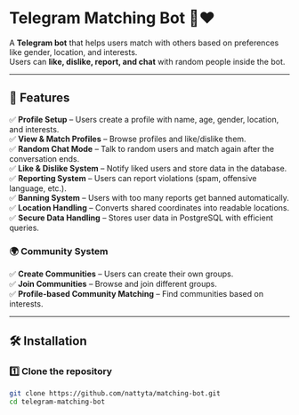 # Telegram Matching Bot 🤖❤️  

A **Telegram bot** that helps users match with others based on preferences like gender, location, and interests.  
Users can **like, dislike, report, and chat** with random people inside the bot.

---

## 🚀 Features  

✅ **Profile Setup** – Users create a profile with name, age, gender, location, and interests.  
✅ **View & Match Profiles** – Browse profiles and like/dislike them.  
✅ **Random Chat Mode** – Talk to random users and match again after the conversation ends.  
✅ **Like & Dislike System** – Notify liked users and store data in the database.  
✅ **Reporting System** – Users can report violations (spam, offensive language, etc.).  
✅ **Banning System** – Users with too many reports get banned automatically.  
✅ **Location Handling** – Converts shared coordinates into readable locations.  
✅ **Secure Data Handling** – Stores user data in PostgreSQL with efficient queries.  
### 🌍 **Community System**  
✅ **Create Communities** – Users can create their own groups.  
✅ **Join Communities** – Browse and join different groups.  
✅ **Profile-based Community Matching** – Find communities based on interests.  

---

## 🛠️ Installation  

### 1️⃣ **Clone the repository**  
```sh
git clone https://github.com/nattyta/matching-bot.git
cd telegram-matching-bot


